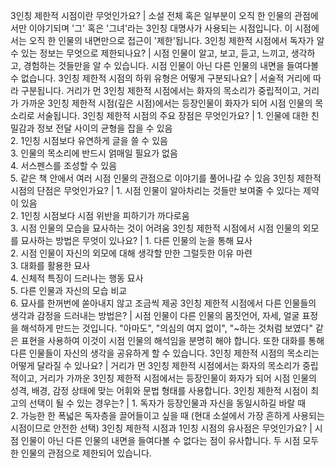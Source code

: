 3인칭 제한적 시점이란 무엇인가요?	| 소설 전체 혹은 일부분이 오직 한 인물의 관점에서만 이야기되며 '그' 혹은 '그녀'라는 3인칭 대명사가 사용되는 시점입니다. 이 시점에서는 오직 한 인물의 내면만으로 접근이 '제한'됩니다.
3인칭 제한적 시점에서 독자가 알 수 있는 정보는 무엇으로 제한되나요?	| 시점 인물이 알고, 보고, 듣고, 느끼고, 생각하고, 경험하는 것들만을 알 수 있습니다. 시점 인물이 아닌 다른 인물의 내면을 들여다볼 수 없습니다.
3인칭 제한적 시점의 하위 유형은 어떻게 구분되나요?	| 서술적 거리에 따라 구분됩니다. 거리가 먼 3인칭 제한적 시점에서는 화자의 목소리가 중립적이고, 거리가 가까운 3인칭 제한적 시점(깊은 시점)에서는 등장인물이 화자가 되어 시점 인물의 목소리로 서술됩니다.
3인칭 제한적 시점의 주요 장점은 무엇인가요?	| 1. 인물에 대한 친밀감과 정보 전달 사이의 균형을 잡을 수 있음<br/>2. 1인칭 시점보다 유연하게 글을 쓸 수 있음<br/>3. 인물의 목소리에 반드시 얽매일 필요가 없음<br/>4. 서스펜스를 조성할 수 있음<br/>5. 같은 책 안에서 여러 시점 인물의 관점으로 이야기를 풀어나갈 수 있음
3인칭 제한적 시점의 단점은 무엇인가요?	| 1. 시점 인물이 알아차리는 것들만 보여줄 수 있다는 제약이 있음<br/>2. 1인칭 시점보다 시점 위반을 피하기가 까다로움<br/>3. 시점 인물의 모습을 묘사하는 것이 어려움
3인칭 제한적 시점에서 시점 인물의 외모를 묘사하는 방법은 무엇이 있나요?	| 1. 다른 인물의 눈을 통해 묘사<br/>2. 시점 인물이 자신의 외모에 대해 생각할 만한 그럴듯한 이유 마련<br/>3. 대화를 활용한 묘사<br/>4. 신체적 특징이 드러나는 행동 묘사<br/>5. 다른 인물과 자신의 모습 비교<br/>6. 묘사를 한꺼번에 쏟아내지 않고 조금씩 제공
3인칭 제한적 시점에서 다른 인물들의 생각과 감정을 드러내는 방법은?	| 시점 인물이 다른 인물의 몸짓언어, 자세, 얼굴 표정을 해석하게 만드는 것입니다. "아마도", "의심의 여지 없이", "~하는 것처럼 보였다" 같은 표현을 사용하여 이것이 시점 인물의 해석임을 분명히 해야 합니다. 또한 대화를 통해 다른 인물들이 자신의 생각을 공유하게 할 수 있습니다.
3인칭 제한적 시점의 목소리는 어떻게 달라질 수 있나요?	| 거리가 먼 3인칭 제한적 시점에서는 화자의 목소리가 중립적이고, 거리가 가까운 3인칭 제한적 시점에서는 등장인물이 화자가 되어 시점 인물의 성격, 배경, 감정 상태에 맞는 어휘와 문법 형태를 사용합니다.
3인칭 제한적 시점이 최고의 선택이 될 수 있는 경우는?	| 1. 독자가 등장인물과 자신을 동일시하길 바랄 때<br/>2. 가능한 한 폭넓은 독자층을 끌어들이고 싶을 때 (현대 소설에서 가장 흔하게 사용되는 시점이므로 안전한 선택)
3인칭 제한적 시점과 1인칭 시점의 유사점은 무엇인가요?	| 시점 인물이 아닌 다른 인물의 내면을 들여다볼 수 없다는 점이 유사합니다. 두 시점 모두 한 인물의 관점으로 제한되어 있습니다.